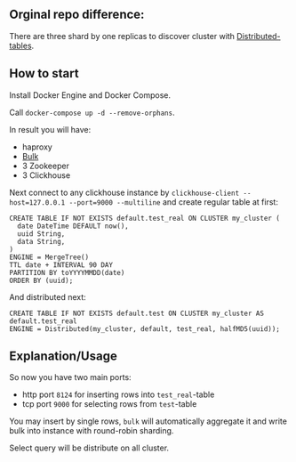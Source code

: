 ## Orginal repo difference:

There are three shard by one replicas to discover cluster with
 [Distributed-tables](https://clickhouse.yandex/docs/en/operations/table_engines/distributed).

## How to start

Install Docker Engine and Docker Compose.

Call `docker-compose up -d --remove-orphans`.

In result you will have:

* haproxy
* [Bulk](https://github.com/nikepan/clickhouse-bulk)
* 3 Zookeeper
* 3 Clickhouse

Next connect to any clickhouse instance by `clickhouse-client --host=127.0.0.1 --port=9000 --multiline`
 and create regular table at first:
```
CREATE TABLE IF NOT EXISTS default.test_real ON CLUSTER my_cluster (
  date DateTime DEFAULT now(),
  uuid String,
  data String,
)
ENGINE = MergeTree()
TTL date + INTERVAL 90 DAY
PARTITION BY toYYYYMMDD(date)
ORDER BY (uuid);
```

And distributed next:
```
CREATE TABLE IF NOT EXISTS default.test ON CLUSTER my_cluster AS default.test_real
ENGINE = Distributed(my_cluster, default, test_real, halfMD5(uuid));
```

## Explanation/Usage

So now you have two main ports:

- http port `8124` for inserting rows into `test_real`-table
- tcp port `9000` for selecting rows from `test`-table

You may insert by single rows, `bulk` will automatically aggregate it and write bulk into instance
 with round-robin sharding.

Select query will be distribute on all cluster.
